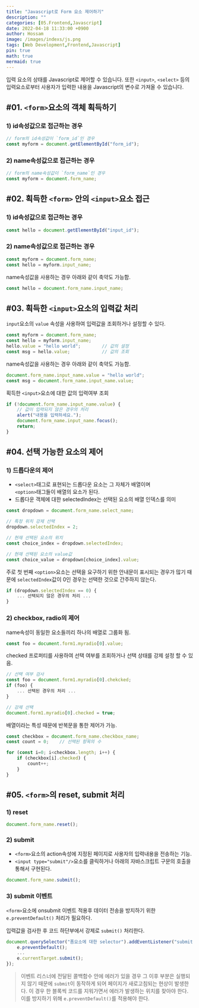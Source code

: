 ```yaml
---
title: "Javascript로 Form 요소 제어하기"
description: ""
categories: [05.Frontend,Javascript]
date: 2022-04-18 11:33:00 +0900
author: Hossam
image: /images/indexs/js.png
tags: [Web Development,Frontend,Javascript]
pin: true
math: true
mermaid: true
---
```


입력 요소의 상태를 Javascript로 제어할 수 있습니다. 또한 `<input>`, `<select>` 등의 입력요소로부터 사용자가 입력한 내용을 Javascript의 변수로 가져올 수 있습니다.



## #01. `<form>`요소의 객체 획득하기

### 1) id속성값으로 접근하는 경우

```javascript
// form의 id속성값이 `form_id`인 경우
const myform = document.getElementById("form_id");
```
### 2) name속성값으로 접근하는 경우

```javascript
// form의 name속성값이 `form_name`인 경우
const myform = document.form_name;
```

## #02. 획득한 `<form>` 안의 `<input>`요소 접근

### 1) id속성값으로 접근하는 경우

```javascript
const hello = document.getElementById("input_id");
```

### 2) name속성값으로 접근하는 경우

```javascript
const myform = document.form_name;
const hello = myform.input_name;
```
name속성값을 사용하는 경우 아래와 같이 축약도 가능함.

```javascript
const hello = document.form_name.input_name;
```

## #03. 획득한 `<input>`요소의 입력값 처리

`input`요소의 `value` 속성을 사용하여 입력값을 조회하거나 설정할 수 있다.

```javascript
const myform = document.form_name;
const hello = myform.input_name;
hello.value = "hello world";	    // 값의 설정
const msg = hello.value;			// 값의 조회
```

name속성값을 사용하는 경우 아래와 같이 축약도 가능함.

```javascript
document.form_name.input_name.value = "hello world";
const msg = document.form_name.input_name.value;
```

획득한 `<input>`요소에 대한 값의 입력여부 조회

```javascript
if (!document.form_name.input_name.value) {
	// 값이 입력되지 않은 경우의 처리
	alert("내용을 입력하세요.");
	document.form_name.input_name.focus();
	return;
}
```

## #04. 선택 가능한 요소의 제어

### 1) 드롭다운의 제어

- `<select>`태그로 표현되는 드롭다운 요소는 그 자체가 배열이며<br/>`<option>`태그들이 배열의 요소가 된다.
- 드롭다운 객체에 대한 selectedIndex는 선택된 요소의 배열 인덱스를 의미

```javascript
const dropdown = document.form_name.select_name;

// 특정 위치 강제 선택
dropdown.selectedIndex = 2;

// 현재 선택된 요소의 위치
const choice_index = dropdown.selectedIndex;

// 현재 선택된 요소의 value값
const choice_value = dropdown[choice_index].value;
```

주로 첫 번째 `<option>`요소는 선택을 요구하기 위한 안내문이 표시되는 경우가 많기 때문에 `selectedIndex`값이 0인 경우는 선택한 것으로 간주하지 않는다.

```javascript
if (dropdown.selectedIndex == 0) {
	... 선택되지 않은 경우의 처리 ...
}
```

### 2) checkbox, radio의 제어

name속성이 동일한 요소들끼리 하나의 배열로 그룹화 됨.

```javascript
const foo = document.form1.myradio[0].value;
```

checked 프로퍼티를 사용하여 선택 여부를 조회하거나 선택 상태를 강제 설정 할 수 있음.

```javascript
// 선택 여부 검사
const foo = document.form1.myradio[0].chekcked;
if (foo) {
	... 선택된 경우의 처리 ...
}

// 강제 선택
document.form1.myradio[0].checked = true;
```

배열이라는 특성 때문에 반복문을 통한 제어가 가능.

```javascript
const checkbox = document.form_name.checkbox_name;
const count = 0;	// 선택된 항목의 수

for (const i=0; i<checkbox.length; i++) {
	if (checkbox[i].checked) {
		count++;
	}
}
```

## #05. `<form>`의 reset, submit 처리

### 1) reset

```javascript
document.form_name.reset();
```

### 2) submit

- `<form>`요소의 action속성에 지정된 페이지로 사용자의 입력내용을 전송하는 기능.
- `<input type="submit"/>`요소를 클릭하거나 아래의 자바스크립트 구문의 호출을 통해서 구현된다.

```javascript
document.form_name.submit();
```

### 3) submit 이벤트

`<form>`요소에 onsubmit 이벤트 적용후 데이터 전송을 방지하기 위한 `e.preventDefault()` 처리가 필요하다.

입력값을 검사한 후 코드 하단부에서 강제로 `submit()` 처리한다.

```javascript
document.querySelector("폼요소에 대한 selector").addEventListener("submit", e => {
    e.preventDefault();
    ...
    e.currentTarget.submit();
});
```

> 이벤트 리스너에 전달된 콜백함수 안에 에러가 있을 경우 그 이후 부분은 실행되지 않기 때문에 `submit`이 동작하게 되어 페이지가 새로고침되는 현상이 발생한다. 이 경우 한 블록씩 코드를 지워가면서 에러가 발생하는 위치를 찾아야 한다. 이를 방지하기 위해 `e.preventDefault()`를 적용해야 한다.
